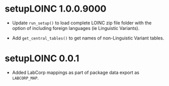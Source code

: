 # setupLOINC 1.0.0.9000  

* Update `run_setup()` to load complete LOINC zip file folder 
with the option of including foreign languages (ie Linguistic 
Variants).  

* Add `get_central_tables()` to get names of non-Linguistic 
Variant tables.  


# setupLOINC 0.0.1

* Added LabCorp mappings as part of package data export as 
`LABCORP_MAP`.  


